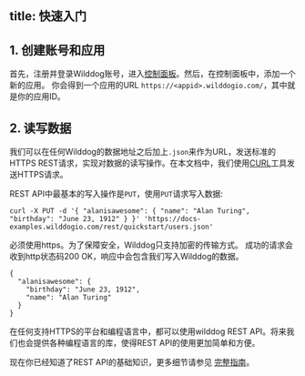 title: 快速入门
---


## 1. 创建账号和应用

首先，注册并登录Wilddog账号，进入[控制面板](https://www.wilddog.com/dashboard)。然后，在控制面板中，添加一个新的应用。 你会得到一个应用的URL `https://<appid>.wilddogio.com/`，其中<appid>就是你的应用ID。

## 2. 读写数据

我们可以在任何Wilddog的数据地址之后加上`.json`来作为URL，发送标准的HTTPS REST请求，实现对数据的读写操作。在本文档中，我们使用[CURL](https://en.wikipedia.org/wiki/CURL)工具发送HTTPS请求。

REST API中最基本的写入操作是`PUT`，使用`PUT`请求写入数据:

```
curl -X PUT -d '{ "alanisawesome": { "name": "Alan Turing", "birthday": "June 23, 1912" } }' 'https://docs-examples.wilddogio.com/rest/quickstart/users.json'

```

必须使用https。为了保障安全，Wilddog只支持加密的传输方式。 成功的请求会收到http状态码200 OK，响应中会包含我们写入Wilddog的数据。

```
{
  "alanisawesome": {
    "birthday": "June 23, 1912",
    "name": "Alan Turing"
  }
}

```

在任何支持HTTPS的平台和编程语言中，都可以使用wilddog REST API。将来我们也会提供各种编程语言的库，使得REST API的使用更加简单和方便。

现在你已经知道了REST API的基础知识，更多细节请参见 [完整指南](old/sync/rest/guide-rest.html)。